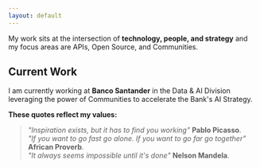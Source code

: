 ```yaml
---
layout: default
---
```


My work sits at the intersection of **technology, people, and strategy** and my focus areas are APIs, Open Source, and Communities.

## Current Work

I am currently working at **Banco Santander** in the Data & AI Division leveraging the power of Communities to accelerate the Bank's AI Strategy.

**These quotes reflect my values:**

> *"Inspiration exists, but it has to find you working"* **Pablo Picasso**.<br>
> *"If you want to go fast go alone. If you want to go far go together"* **African Proverb**.<br>
> *"It always seems impossible until it's done"* **Nelson Mandela**.<br>
